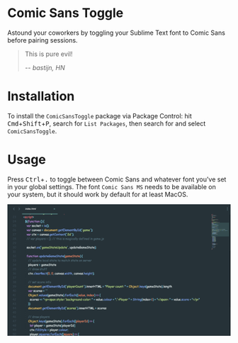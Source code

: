 # Comic Sans Toggle

Astound your coworkers by toggling your Sublime Text font to Comic Sans before pairing sessions.

>This is pure evil!
>
>-- _bastijn, HN_

# Installation

To install the `ComicSansToggle` package via Package Control: hit <kbd>Cmd</kbd>+<kbd>Shift</kbd>+<kbd>P</kbd>, search for `List Packages`, then search for and select `ComicSansToggle`.

# Usage

Press <kbd>Ctrl</kbd>+<kbd>.</kbd> to toggle between Comic Sans and whatever font you've set in your global settings. The font `Comic Sans MS` needs to be available on your system, but it should work by default for at least MacOS.

![Screenshot](./screenshot.png)
